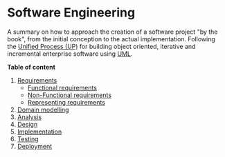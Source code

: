 # Software Engineering

A summary on how to approach the creation of a software project "by the book", from the initial conception to the actual implementation. Following the [Unified Process (UP)](https://en.wikipedia.org/wiki/Unified_Process) for building object oriented, iterative and incremental enterprise software using [UML](https://en.wikipedia.org/wiki/Unified_Modeling_Language).

**Table of content**
1. [Requirements](./01-requirements.md)
    - [Functional requirements](./01-requirements.md#functional-requirements)
    - [Non-Functional requirements](./01-requirements.md#non-functional-requirements)
    - [Representing requirements](./01-requirements.md#representing-the-requirements)
2. [Domain modelling](./02-domain-modelling.md)
3. [Analysis](#analysis)
4. [Design](#design)
5. [Implementation](#implementation)
6. [Testing](#testing)
7. [Deployment](#deployment)
